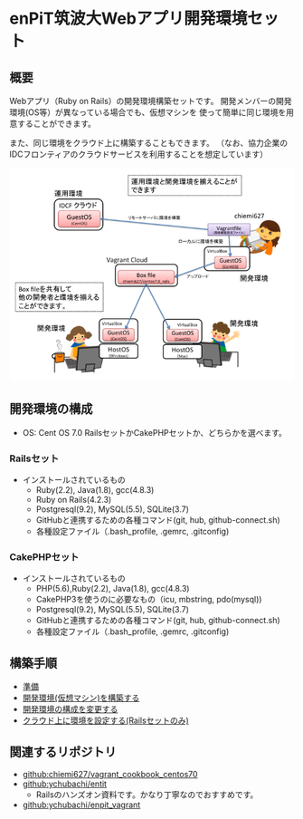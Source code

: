 enPiT筑波大Webアプリ開発環境セット
====

概要
---
Webアプリ（Ruby on Rails）の開発環境構築セットです。
開発メンバーの開発環境(OS等）が異なっている場合でも、仮想マシンを
使って簡単に同じ環境を用意することができます。

また、同じ環境をクラウド上に構築することもできます。
（なお、協力企業のIDCフロンティアのクラウドサービスを利用することを想定しています）

![Overview](figures/overview.png "利用イメージ")

開発環境の構成
---
* OS: Cent OS 7.0
RailsセットかCakePHPセットか、どちらかを選べます。

### Railsセット
* インストールされているもの
  * Ruby(2.2), Java(1.8), gcc(4.8.3)
  * Ruby on Rails(4.2.3)
  * Postgresql(9.2), MySQL(5.5), SQLite(3.7)
  * GitHubと連携するための各種コマンド(git, hub, github-connect.sh)
  * 各種設定ファイル（.bash_profile, .gemrc, .gitconfig)

### CakePHPセット
* インストールされているもの
  * PHP(5.6),Ruby(2.2), Java(1.8), gcc(4.8.3)
  * CakePHP3を使うのに必要なもの（icu, mbstring, pdo(mysql))
  * Postgresql(9.2), MySQL(5.5), SQLite(3.7)
  * GitHubと連携するための各種コマンド(git, hub, github-connect.sh)
  * 各種設定ファイル（.bash_profile, .gemrc, .gitconfig)


構築手順
---
* [準備](preparation.md)
* [開発環境(仮想マシン)を構築する](generateVM.md)
* [開発環境の構成を変更する](modifyVagrantfile.md)
* [クラウド上に環境を設定する(Railsセットのみ)](deployVM.md)

関連するリポジトリ
---
* [github:chiemi627/vagrant_cookbook_centos70](https://github.com/chiemi627/vagrant_cookbook_centos70)
* [github:ychubachi/entit](https://github.com/ychubachi/enpit)
  * Railsのハンズオン資料です。かなり丁寧なのでおすすめです。
* [github:ychubachi/enpit_vagrant](https://github.com/ychubachi/enpit_vagrant)
